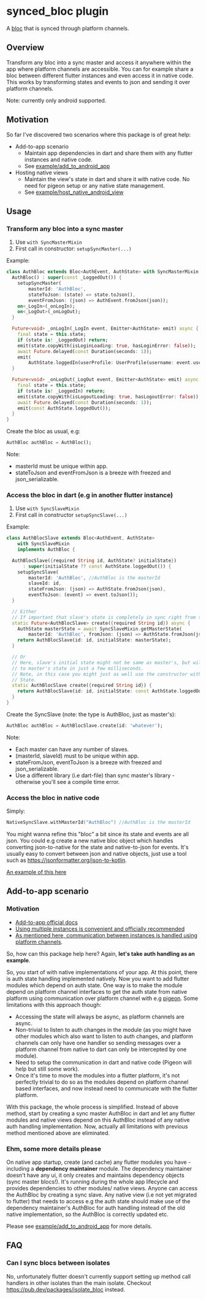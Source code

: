 # synced_bloc plugin

A [bloc](https://pub.dev/packages/flutter_bloc) that is synced through platform channels.

## Overview

Transform any bloc into a sync master and access it anywhere within the app where platform channels are accessible. You can for example share a bloc between different flutter instances and even access it in native code. This works by transforming states and events to json and sending it over platform channels.

Note: currently only android supported.

## Motivation

So far I've discovered two scenarios where this package is of great help:
- Add-to-app scenario
  - Maintain app dependencies in dart and share them with any flutter instances and native code.
  - See [example/add_to_android_app](https://github.com/mase7569/synced_bloc/tree/master/example/add_to_android_app)
- Hosting native views
  - Maintain the view's state in dart and share it with native code. No need for pigeon setup or any native state management.
  - See [example/host_native_android_view](https://github.com/mase7569/synced_bloc/tree/master/example/host_native_android_view)

## Usage

### Transform any bloc into a sync master

1) Use `with SyncMasterMixin`
2) First call in constructor: `setupSyncMaster(...)`

Example:
```dart
class AuthBloc extends Bloc<AuthEvent, AuthState> with SyncMasterMixin {
  AuthBloc() : super(const _LoggedOut()) {
    setupSyncMaster(
        masterId: 'AuthBloc',
        stateToJson: (state) => state.toJson(),
        eventFromJson: (json) => AuthEvent.fromJson(json));
    on<_LogIn>(_onLogIn);
    on<_LogOut>(_onLogOut);
  }

  Future<void> _onLogIn(_LogIn event, Emitter<AuthState> emit) async {
    final state = this.state;
    if (state is! _LoggedOut) return;
    emit(state.copyWith(isLoginLoading: true, hasLoginError: false));
    await Future.delayed(const Duration(seconds: 1));
    emit(
        AuthState.loggedIn(userProfile: UserProfile(username: event.username)));
  }

  Future<void> _onLogOut(_LogOut event, Emitter<AuthState> emit) async {
    final state = this.state;
    if (state is! _LoggedIn) return;
    emit(state.copyWith(isLogoutLoading: true, hasLogoutError: false));
    await Future.delayed(const Duration(seconds: 1));
    emit(const AuthState.loggedOut());
  }
}
```

Create the bloc as usual, e.g:
```dart
AuthBloc authBloc = AuthBloc();
```

Note:
- masterId must be unique within app.
- stateToJson and eventFromJson is a breeze with freezed and json_serializable.

### Access the bloc in dart (e.g in another flutter instance)

1) Use `with SyncSlaveMixin`
2) First call in constructor `setupSyncSlave(...)`

Example:
```dart
class AuthBlocSlave extends Bloc<AuthEvent, AuthState>
    with SyncSlaveMixin
    implements AuthBloc {

  AuthBlocSlave({required String id, AuthState? initialState})
      : super(initialState ?? const AuthState.loggedOut()) {
    setupSyncSlave(
        masterId: 'AuthBloc', //AuthBloc is the masterId
        slaveId: id,
        stateFromJson: (json) => AuthState.fromJson(json),
        eventToJson: (event) => event.toJson());
  }

  // Either
  // If important that slave's state is completely in sync right from the start.
  static Future<AuthBlocSlave> create({required String id}) async {
    AuthState masterState = await SyncSlaveMixin.getMasterState(
        masterId: 'AuthBloc', fromJson: (json) => AuthState.fromJson(json));
    return AuthBlocSlave(id: id, initialState: masterState);
  }

  // Or
  // Here, slave's initial state might not be same as master's, but will automatically transition
  // to master's state in just a few milliseconds.
  // Note, in this case you might just as well use the constructor with a default parameter for initial
  // State.
  static AuthBlocSlave create({required String id}) {
    return AuthBlocSlave(id: id, initialState: const AuthState.loggedOut());
  }
}
```

Create the SyncSlave (note: the type is AuthBloc, just as master's):
```dart
AuthBloc authBloc = AuthBlocSlave.create(id: 'whatever');
```

Note:
- Each master can have any number of slaves.
- (masterId, slaveId) must to be unique within app.
- stateFromJson, eventToJson is a breeze with freezed and json_serializable.
- Use a different library (i.e dart-file) than sync master's library - otherwise you'll see a compile time error.

### Access the bloc in native code

Simply:

```kotlin
NativeSyncSlave.withMasterId("AuthBloc") //AuthBloc is the masterId
```

You might wanna refine this "bloc" a bit since its state and events are all json. You could e.g create a new native bloc object which handles converting json-to-native for the state and native-to-json for events. It's usually easy to convert between json and native objects, just use a tool such as https://jsonformatter.org/json-to-kotlin.

[An example of this here](https://github.com/mase7569/synced_bloc/blob/master/example/host_native_android_view/android/app/src/main/kotlin/dev/masel/host_native_android_view/CompassBloc.kt)

## Add-to-app scenario

### Motivation

- [Add-to-app official docs](https://docs.flutter.dev/development/add-to-app)
- [Using multiple instances is convenient and officially recommended](https://docs.flutter.dev/development/add-to-app/multiple-flutters)
- [As mentioned here, communication between instances is handled using platform channels](https://docs.flutter.dev/development/add-to-app/multiple-flutters#communication).

So, how can this package help here? Again, **let's take auth handling as an example**.

So, you start of with native implementations of your app. At this point, there is auth state handling implemented natively. Now you want to add flutter modules which depend on auth state. One way is to make the module depend on platform channel interfaces to get the auth state from native platform using communication over platform channel with e.g [pigeon](https://pub.dev/packages/pigeon). Some limitations with this approach though:
- Accessing the state will always be async, as platform channels are async.
- Non-trivial to listen to auth changes in the module (as you might have other modules which also want to listen to auth changes, and platform channels can only have one handler so sending messages over a platform channel from native to dart can only be intercepted by one module).
- Need to setup the communication in dart and native code (Pigeon will help but still some work).
- Once it's time to move the modules into a flutter platform, it's not perfectly trivial to do so as the modules depend on platform channel based interfaces, and now instead need to communicate with the flutter platform.

With this package, the whole process is simplified. Instead of above method, start by creating a sync master AuthBloc in dart and let any flutter modules and native views depend on this AuthBloc instead of any native auth handling implementation. Now, actually all limitations with previous method mentioned above are eliminated.

### Ehm, some more details please

On native app startup, create (and cache) any flutter modules you have - including a **dependency maintainer** module. The dependency maintainer doesn't have any ui, it only creates and maintains dependency objects (sync master blocs!). It's running during the whole app lifecycle and provides dependencies to other modules/ native views. Anyone can access the AuthBloc by creating a sync slave. Any native view (i.e not yet migrated to flutter) that needs to access e.g the auth state should make use of the dependency maintainer's AuthBloc for auth handling instead of the old native implementation, so the AuthBloc is correctly updated etc.

Please see [example/add_to_android_app](https://github.com/mase7569/synced_bloc/tree/master/example/add_to_android_app) for more details.

## FAQ

### Can I sync blocs between isolates

No, unfortunately flutter doesn't currently support setting up method call handlers in other isolates than the main isolate. Checkout https://pub.dev/packages/isolate_bloc instead.